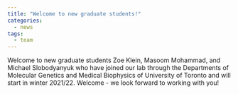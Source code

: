 ```yaml
---
title: "Welcome to new graduate students!"
categories:
  - news
tags:
  - team
---
```


Welcome to new graduate students Zoe Klein, Masoom Mohammad, and Michael Slobodyanyuk who have joined our lab through the Departments of Molecular Genetics and Medical Biophysics of University of Toronto and will start in winter 2021/22. Welcome - we look forward to working with you!

